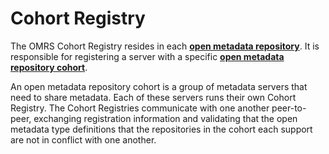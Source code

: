 <!-- SPDX-License-Identifier: Apache-2.0 -->

# Cohort Registry

The OMRS Cohort Registry resides in each **[open metadata repository](../open-metadata-repository.md)**.
It is responsible for registering a server with a specific **[open metadata repository cohort](../open-metadata-repository-cohort.md)**. 

An open metadata repository cohort is a group of metadata servers that need to share metadata.
Each of these servers runs their own Cohort Registry.
The Cohort Registries communicate with one another peer-to-peer,
exchanging registration information and validating that the open metadata
type definitions that the repositories in the cohort each support are not in
conflict with one another.